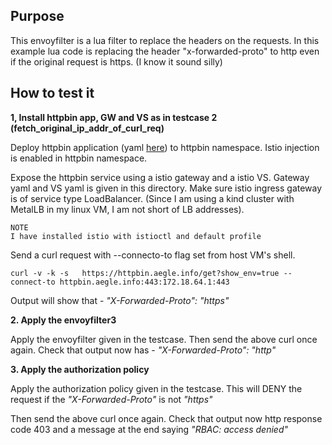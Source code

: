 ## Purpose

This envoyfilter is a lua filter to replace the headers on the requests. 
In this example lua code is replacing the header "x-forwarded-proto" to http even if the original request is https. (I know it sound silly)

## How to test it

  **1, Install httpbin app, GW and VS as in testcase 2 (fetch_original_ip_addr_of_curl_req)**

Deploy httpbin application (yaml [here](https://github.com/istio/istio/blob/master/samples/httpbin/httpbin.yaml)) to httpbin namespace. Istio injection is enabled in httpbin namespace.

Expose the httpbin service using a istio gateway and a istio VS. Gateway yaml and VS yaml is given in this directory. Make sure istio ingress gateway is of service type LoadBalancer. (Since I am using a kind cluster with MetalLB in my linux VM, I am not short of LB addresses).

```
NOTE
I have installed istio with istioctl and default profile
```
Send a curl request with --connecto-to flag set from host VM's shell.

    curl -v -k -s   https://httpbin.aegle.info/get?show_env=true --connect-to httpbin.aegle.info:443:172.18.64.1:443

Output will show that -  *"X-Forwarded-Proto": "https"*

**2. Apply the envoyfilter3**

Apply the envoyfilter given in the testcase.
Then send the above curl once again.
Check that output now has - *"X-Forwarded-Proto": "http"*

**3. Apply the authorization policy**

Apply the authorization policy given in the testcase. This will DENY the request if the *"X-Forwarded-Proto"* is not *"https"*

Then send the above curl once again.
Check that output now http response code 403 and a message at the end saying *"RBAC: access denied"*

